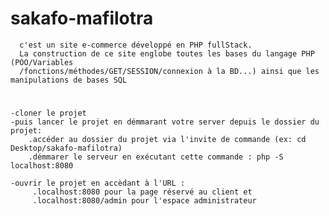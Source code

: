 # sakafo-mafilotra 
      c'est un site e-commerce développé en PHP fullStack. 
      La construction de ce site englobe toutes les bases du langage PHP (POO/Variables
      /fonctions/méthodes/GET/SESSION/connexion à la BD...) ainsi que les manipulations de bases SQL

# 
    -cloner le projet
    -puis lancer le projet en démmarant votre server depuis le dossier du projet:
        .accéder au dossier du projet via l'invite de commande (ex: cd Desktop/sakafo-mafilotra)
        .démmarer le serveur en exécutant cette commande : php -S localhost:8080
        
    -ouvrir le projet en accèdant à l'URL : 
         .localhost:8080 pour la page réservé au client et 
         .localhost:8080/admin pour l'espace administrateur
    
